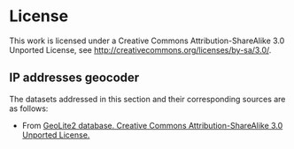# License

This work is licensed under a Creative Commons Attribution-ShareAlike 3.0 Unported License, see http://creativecommons.org/licenses/by-sa/3.0/.

## IP addresses geocoder
The datasets addressed in this section and their corresponding sources are as follows:
* From [GeoLite2 database. Creative Commons Attribution-ShareAlike 3.0 Unported License.](http://creativecommons.org/licenses/by-sa/3.0/)



